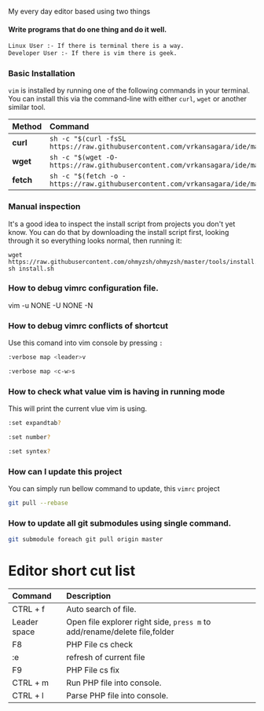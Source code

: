 My every day editor based using two things

#### Write programs that do one thing and do it well.
~~~bash
Linux User :- If there is terminal there is a way.
Developer User :- If there is vim there is geek.
~~~

### Basic Installation

`vim` is installed by running one of the following commands in your terminal. You can install this via the command-line with either `curl`, `wget` or another similar tool.

| Method    | Command                                                                                           |
|:----------|:--------------------------------------------------------------------------------------------------|
| **curl**  | `sh -c "$(curl -fsSL https://raw.githubusercontent.com/vrkansagara/ide/master/install.sh)"` |
| **wget**  | `sh -c "$(wget -O- https://raw.githubusercontent.com/vrkansagara/ide/master/install.sh)"`   |
| **fetch** | `sh -c "$(fetch -o - https://raw.githubusercontent.com/vrkansagara/ide/master/install.sh)"` |

### Manual inspection

It's a good idea to inspect the install script from projects you don't yet know. You can do
that by downloading the install script first, looking through it so everything looks normal,
then running it:

```shell
wget https://raw.githubusercontent.com/ohmyzsh/ohmyzsh/master/tools/install.sh
sh install.sh
```

### How to debug vimrc configuration file.
vim -u NONE -U NONE -N

### How to debug vimrc conflicts of shortcut
Use this comand into vim console by pressing `:`

~~~bash
:verbose map <leader>v

:verbose map <c-w>s
~~~

### How to check what value vim is having in running mode
This will print the current vlue vim is using.

~~~bash
:set expandtab?

:set number?

:set syntex?
~~~

### How can I update this project

You can simply run bellow command to update, this `vimrc` project

~~~bash
git pull --rebase
~~~

### How to update all git submodules using single command.

~~~bash
git submodule foreach git pull origin master
~~~

# Editor short cut list
| Command   | Description|
|:----------|:--------------------------------------------------------------------------------------------------|
| CTRL + f  | Auto search of file. |
| Leader space  | Open file explorer right side, `press m` to add/rename/delete file,folder |
| F8        | PHP File cs check |
| :e | refresh of current file|
| F9        | PHP File cs fix|
| CTRL + m | Run PHP file into console. |
| CTRL + l | Parse PHP file into console. |
